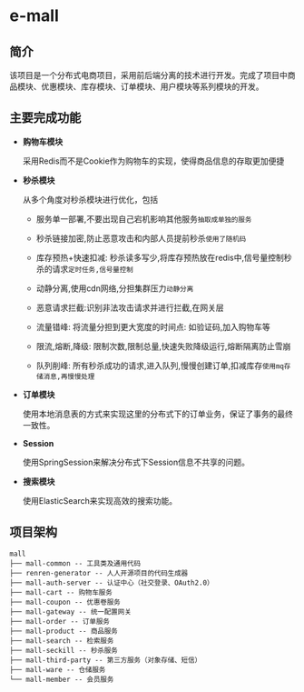 # e-mall

## 简介

​	该项目是一个分布式电商项目，采用前后端分离的技术进行开发。完成了项目中商品模块、优惠模块、库存模块、订单模块、用户模块等系列模块的开发。

## 主要完成功能

* **购物车模块**

  ​	采用Redis而不是Cookie作为购物车的实现，使得商品信息的存取更加便捷

* **秒杀模块**

  从多个角度对秒杀模块进行优化，包括

  * 服务单一部署,不要出现自己宕机影响其他服务`抽取成单独的服务`

  * 秒杀链接加密,防止恶意攻击和内部人员提前秒杀`使用了随机码`
  * 库存预热+快速扣减: 秒杀读多写少,将库存预热放在redis中,信号量控制秒杀的请求`定时任务,信号量控制`
  * 动静分离,使用cdn网络,分担集群压力`动静分离`
  * 恶意请求拦截:识别非法攻击请求并进行拦截,在网关层
  * 流量错峰: 将流量分担到更大宽度的时间点: 如验证码,加入购物车等
  * 限流,熔断,降级: 限制次数,限制总量,快速失败降级运行,熔断隔离防止雪崩
  * 队列削峰: 所有秒杀成功的请求,进入队列,慢慢创建订单,扣减库存`使用mq存储消息,再慢慢处理`

* **订单模块**

  使用本地消息表的方式来实现这里的分布式下的订单业务，保证了事务的最终一致性。

* **Session**

  使用SpringSession来解决分布式下Session信息不共享的问题。

* **搜索模块**

  使用ElasticSearch来实现高效的搜索功能。

## 项目架构

```
mall
├── mall-common -- 工具类及通用代码
├── renren-generator -- 人人开源项目的代码生成器
├── mall-auth-server -- 认证中心（社交登录、OAuth2.0）
├── mall-cart -- 购物车服务
├── mall-coupon -- 优惠卷服务
├── mall-gateway -- 统一配置网关
├── mall-order -- 订单服务
├── mall-product -- 商品服务
├── mall-search -- 检索服务
├── mall-seckill -- 秒杀服务
├── mall-third-party -- 第三方服务（对象存储、短信）
├── mall-ware -- 仓储服务
└── mall-member -- 会员服务
```
